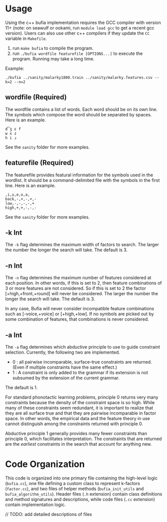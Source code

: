 # Usage

Using the c++ bufia implementation requires the GCC compiler with version 11+ (note: on seawulf or ookami, run `module load gcc` to get a recent gcc version). Users can also use other c++ compilers if they update the `CC` variable in `Makefile`.

1. run `make bufia` to compile the program.
2. run `./bufia wordfile featurefile [OPTIONS...]` to execute the program.
   Running may take a long time.

Example:
```
./bufia ../sanity/malarky1800.train ../sanity/malarky.features.csv --k=2 --n=2
```

## wordfile (Required)

The wordfile contains a list of words. Each word should be on its own line. 
The symbols which compose the word should be separated by spaces.  Here is an example.

```
d͡ʒ ɛ f
w ʌ z
h i ɹ
```

See the `sanity` folder for more examples.

## featurefile (Required)

The featurefile provides featural information for the symbols used in
the wordlist. It should be a command-delimited file with the symbols
in the first line. Here is an example.

```
,i,u,e,o,a,
back,-,+,-,+,-
low,-,-,-,-,+
high,+,+,-,-,-
```

See the `sanity` folder for more examples.


## -k Int

The `-k` flag determines the maximum width of factors to search. The
larger the number the longer the search will take. The default is 3.

## -n Int

The `-n` flag determines the maximum number of features considered at
each position. In other words, if this is set to 2, then feature
combinations of 3 or more features are not considered. So if this is
set to 2 the factor [+high,+front,+round] will never be
considered. The larger the number the longer the search will take. The
default is 3.

In any case, Bufia will never consider incompatible feature
combinations such as [-voice,+voice] or [+high,+low]. If no symbols
are picked out by some combination of features, that combinations is
never considered.

## -a Int

The `-a` flag determines which abductive principle to use to guide
constraint selection. Currently, the following two are implemented.

* 0 : all pairwise incomparable, surface-true constraints are
  returned. (Even if multiple constraints have the same effect.)
* 1 : A constraint is only added to the grammar if its extension is
  not subsumed by the extension of the current grammar.

The default is 1. 

For standard phonotactic learning problems, principle 0 returns very
many constraints because the density of the constraint space is so
high. While many of these constraints seem redundant, it is important
to realize that they are all surface true and that they are pairwise
incomparable in factor space. In other words, the empirical data and
the feature theory in use cannot distinguish among the constraints
returned with principle 0.

Abductive principle 1 generally provides many fewer constraints than
principle 0, which facilitates interpretation. The constraints that
are returned are the *earliest* constraints in the search that account
for anything new.

# Code Organization

This code is organized into one primary file containing the high-level
logic (`bufia.cc`), one file defining a custom class to represent
k-factors (`factor.cc`), and two files of helper methods (`bufia_init_utils` 
and `bufia_algorithm_utils`). Header files (`.h` extension) contain class 
definitions and method signatures and descriptions, while code files (`.cc` extension) 
contain implementation logic.

// TODO: add detailed descriptions of files
